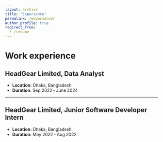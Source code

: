 ```yaml
---
layout: archive
title: "Experience"
permalink: /experience/
author_profile: true
redirect_from:
  - /resume
---
```

Work experience
======
## HeadGear Limited, Data Analyst
- **Location:** Dhaka, Bangladesh
- **Duration:** Sep 2022 ‑ June 2024


---

## HeadGear Limited, Junior Software Developer Intern
- **Location:** Dhaka, Bangladesh
- **Duration:** May 2022 ‑ Aug 2022
